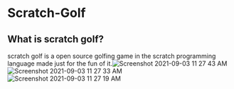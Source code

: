 # Scratch-Golf
## What is scratch golf?
scratch golf is a open source golfing game in the scratch programming language made just for the fun of it.![Screenshot 2021-09-03 11 27 43 AM](https://user-images.githubusercontent.com/71141838/132030229-9f581240-8f95-4f40-9de7-6e73ee434b18.png)
![Screenshot 2021-09-03 11 27 33 AM](https://user-images.githubusercontent.com/71141838/132030231-cbae3fce-f7fe-418b-8e74-a09826cf07c1.png)
![Screenshot 2021-09-03 11 27 19 AM](https://user-images.githubusercontent.com/71141838/132030235-60e5be65-7a66-439b-a63d-232e4747b6a7.png)
